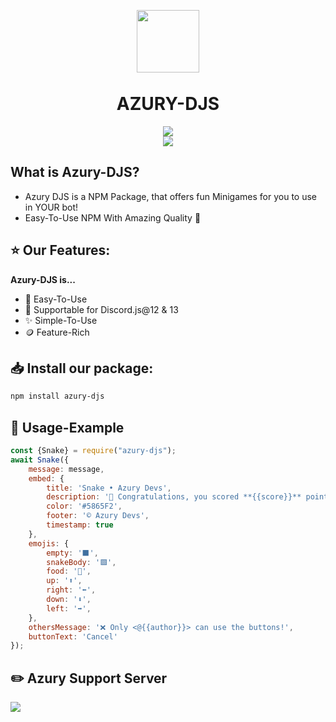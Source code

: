 <p align="center"><img width="100px"
   style="margin-bottom:-6px" src="https://media.discordapp.net/attachments/937378249716142120/954866769904935002/azury_what.png" /></p>
<h1 align="center">AZURY-DJS</h1>
<p align="center">
   <a href="https://www.npmjs.com/package/azury-djs"><img src="https://img.shields.io/npm/v/azury-djs.svg?style=flat-square" /></a>
</a>
   <br>
   <a href="https://www.npmjs.com/package/azury-djs"><img src="https://nodei.co/npm/azury-djs.png?downloadRank=true&downloads=true&downloadRank=true&stars=true" /></a>
</p>

## What is Azury-DJS?
- Azury DJS is a NPM Package, that offers fun Minigames for you to use in YOUR bot!
- Easy-To-Use NPM With Amazing Quality 💖

## ⭐ Our Features:
**Azury-DJS is...**
- 🔰 Easy-To-Use
- 🔳 Supportable for Discord.js@12 & 13
- ✨ Simple-To-Use
- 🪙 Feature-Rich

## 📥 Install our package:
```sh
npm install azury-djs
```

## 📄 Usage-Example
```js
const {Snake} = require("azury-djs");
await Snake({
	message: message,
	embed: {
		title: 'Snake • Azury Devs',
		description: '🎉 Congratulations, you scored **{{score}}** points!',
		color: '#5865F2',
        footer: '©️ Azury Devs',
		timestamp: true
	},
	emojis: {
		empty: '⬛',
		snakeBody: '🟩',
		food: '🍎',
		up: '⬆️',
		right: '⬅️',
		down: '⬇️',
		left: '➡️',
	},
	othersMessage: '❌ Only <@{{author}}> can use the buttons!',
	buttonText: 'Cancel'
});
```

## ✏️ Azury Support Server
<a href="https://discord.gg/NmRECkGCTU"> <img src="https://discord.com/api/guilds/895398888113049631/widget.png?style=banner2"> </a>